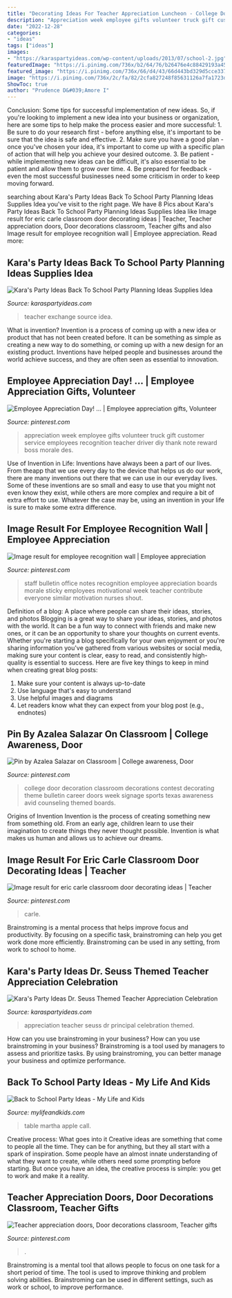 ```yaml
---
title: "Decorating Ideas For Teacher Appreciation Luncheon - College Door Decoration Classroom Decorations Contest Decorating Theme Bulletin Career Doors Week Signage Sports Texas Awareness Avid Counseling Themed Boards"
description: "Appreciation week employee gifts volunteer truck gift customer service employees recognition teacher driver diy thank note reward boss morale des"
date: "2022-12-28"
categories:
- "ideas"
tags: ["ideas"]
images:
- "https://karaspartyideas.com/wp-content/uploads/2013/07/school-2.jpg"
featuredImage: "https://i.pinimg.com/736x/b2/64/76/b26476e4c88429193a4555fab91413ff.jpg"
featured_image: "https://i.pinimg.com/736x/66/d4/43/66d443bd329d5cce337a1588ab3c138a--teacher-morale-employee-motivation.jpg"
image: "https://i.pinimg.com/736x/2c/fa/82/2cfa827248f85631126a7fa1723d7f98.jpg"
ShowToc: true
author: "Prudence D&#039;Amore I"
---
```



Conclusion: Some tips for successful implementation of new ideas.
So, if you're looking to implement a new idea into your business or organization, here are some tips to help make the process easier and more successful: 1. Be sure to do your research first - before anything else, it's important to be sure that the idea is safe and effective. 2. Make sure you have a good plan - once you've chosen your idea, it's important to come up with a specific plan of action that will help you achieve your desired outcome. 3. Be patient - while implementing new ideas can be difficult, it's also essential to be patient and allow them to grow over time. 4. Be prepared for feedback - even the most successful businesses need some criticism in order to keep moving forward. 
	

		
searching about Kara&#039;s Party Ideas Back To School Party Planning Ideas Supplies Idea you've visit to the right page. We have 8 Pics about Kara&#039;s Party Ideas Back To School Party Planning Ideas Supplies Idea like Image result for eric carle classroom door decorating ideas | Teacher, Teacher appreciation doors, Door decorations classroom, Teacher gifts and also Image result for employee recognition wall | Employee appreciation. Read more:
		
    
## Kara&#039;s Party Ideas Back To School Party Planning Ideas Supplies Idea

<img loading=lazy src="https://karaspartyideas.com/wp-content/uploads/2013/07/school-2.jpg" onerror="this.onerror=null;this.src='https://tse1.mm.bing.net/th?id=OIP.inrWpOrA34i_sHJvNPnx7AHaE7&amp;pid=15.1';" alt="Kara&#039;s Party Ideas Back To School Party Planning Ideas Supplies Idea">

_Source: karaspartyideas.com_

>teacher exchange source idea. 

	

What is invention?
Invention is a process of coming up with a new idea or product that has not been created before. It can be something as simple as creating a new way to do something, or coming up with a new design for an existing product. Inventions have helped people and businesses around the world achieve success, and they are often seen as essential to innovation.

    
## Employee Appreciation Day! … | Employee Appreciation Gifts, Volunteer

<img loading=lazy src="https://i.pinimg.com/736x/66/d4/43/66d443bd329d5cce337a1588ab3c138a--teacher-morale-employee-motivation.jpg" onerror="this.onerror=null;this.src='https://tse3.mm.bing.net/th?id=OIP.ZlpeFXoDMmi3hz1H88Z0tgHaJ3&amp;pid=15.1';" alt="Employee Appreciation Day! … | Employee appreciation gifts, Volunteer">

_Source: pinterest.com_

>appreciation week employee gifts volunteer truck gift customer service employees recognition teacher driver diy thank note reward boss morale des. 

	

Use of Invention in Life:
Inventions have always been a part of our lives. From theapp that we use every day to the device that helps us do our work, there are many inventions out there that we can use in our everyday lives. Some of these inventions are so small and easy to use that you might not even know they exist, while others are more complex and require a bit of extra effort to use. Whatever the case may be, using an invention in your life is sure to make some extra difference.

    
## Image Result For Employee Recognition Wall | Employee Appreciation

<img loading=lazy src="https://i.pinimg.com/736x/b2/64/76/b26476e4c88429193a4555fab91413ff.jpg" onerror="this.onerror=null;this.src='https://tse4.mm.bing.net/th?id=OIP.ytf1jwye6rLVRdq8gHTDDgHaNL&amp;pid=15.1';" alt="Image result for employee recognition wall | Employee appreciation">

_Source: pinterest.com_

>staff bulletin office notes recognition employee appreciation boards morale sticky employees motivational week teacher contribute everyone similar motivation nurses shout. 

	

Definition of a blog: A place where people can share their ideas, stories, and photos
Blogging is a great way to share your ideas, stories, and photos with the world. It can be a fun way to connect with friends and make new ones, or it can be an opportunity to share your thoughts on current events. Whether you're starting a blog specifically for your own enjoyment or you're sharing information you've gathered from various websites or social media, making sure your content is clear, easy to read, and consistently high-quality is essential to success. Here are five key things to keep in mind when creating great blog posts: 
1. Make sure your content is always up-to-date 
2. Use language that's easy to understand 
3. Use helpful images and diagrams 
4. Let readers know what they can expect from your blog post (e.g., endnotes) 

    
## Pin By Azalea Salazar On Classroom | College Awareness, Door

<img loading=lazy src="https://i.pinimg.com/originals/70/5f/30/705f307aebbf058a53204e2718e023ac.jpg" onerror="this.onerror=null;this.src='https://tse1.mm.bing.net/th?id=OIP.xJvf0CaA6RzJ48UNGMMEoADYEg&amp;pid=15.1';" alt="Pin by Azalea Salazar on Classroom | College awareness, Door">

_Source: pinterest.com_

>college door decoration classroom decorations contest decorating theme bulletin career doors week signage sports texas awareness avid counseling themed boards. 

	

Origins of Invention
Invention is the process of creating something new from something old. From an early age, children learn to use their imagination to create things they never thought possible. Invention is what makes us human and allows us to achieve our dreams.

    
## Image Result For Eric Carle Classroom Door Decorating Ideas | Teacher

<img loading=lazy src="https://i.pinimg.com/736x/2c/fa/82/2cfa827248f85631126a7fa1723d7f98.jpg" onerror="this.onerror=null;this.src='https://tse3.mm.bing.net/th?id=OIP._eMIUnXrgzcpr86Io8QhhQHaLH&amp;pid=15.1';" alt="Image result for eric carle classroom door decorating ideas | Teacher">

_Source: pinterest.com_

>carle. 

	

Brainstroming is a mental process that helps improve focus and productivity. By focusing on a specific task, brainstroming can help you get work done more efficiently. Brainstroming can be used in any setting, from work to school to home.

    
## Kara&#039;s Party Ideas Dr. Seuss Themed Teacher Appreciation Celebration

<img loading=lazy src="https://www.karaspartyideas.com/wp-content/uploads/2012/05/seuss_teacher_appreciation_principal_album_2_web2_600x495.jpg" onerror="this.onerror=null;this.src='https://tse3.mm.bing.net/th?id=OIP.sptkPnCvk3CDVv0QKQTxiwHaGH&amp;pid=15.1';" alt="Kara&#039;s Party Ideas Dr. Seuss Themed Teacher Appreciation Celebration">

_Source: karaspartyideas.com_

>appreciation teacher seuss dr principal celebration themed. 

	

How can you use brainstroming in your business?
How can you use brainstroming in your business? Brainstroming is a tool used by managers to assess and prioritize tasks. By using brainstroming, you can better manage your business and optimize performance.

    
## Back To School Party Ideas - My Life And Kids

<img loading=lazy src="https://mylifeandkids.com/wp-content/uploads/2014/07/back-to-school-party-4.jpg" onerror="this.onerror=null;this.src='https://tse3.mm.bing.net/th?id=OIP.rhl8Yjqa89k4u0uFYi8zVgHaJ3&amp;pid=15.1';" alt="Back to School Party Ideas - My Life and Kids">

_Source: mylifeandkids.com_

>table martha apple call. 

	

Creative process: What goes into it
Creative ideas are something that come to people all the time. They can be for anything, but they all start with a spark of inspiration. Some people have an almost innate understanding of what they want to create, while others need some prompting before starting. But once you have an idea, the creative process is simple: you get to work and make it a reality.

    
## Teacher Appreciation Doors, Door Decorations Classroom, Teacher Gifts

<img loading=lazy src="https://i.pinimg.com/736x/5c/65/25/5c6525cdb81c706d43396c4e9679c0d7--teacher-doors-classroom-door.jpg" onerror="this.onerror=null;this.src='https://tse1.mm.bing.net/th?id=OIP.fRm1QdJ4qSzlr0CkqNPddQHaJ3&amp;pid=15.1';" alt="Teacher appreciation doors, Door decorations classroom, Teacher gifts">

_Source: pinterest.com_

>. 

	

Brainstroming is a mental tool that allows people to focus on one task for a short period of time. The tool is used to improve thinking and problem solving abilities. Brainstroming can be used in different settings, such as work or school, to improve performance.

